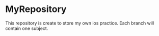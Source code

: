 # MyRepository
This repository is create to store my own ios practice. Each branch will contain one subject.